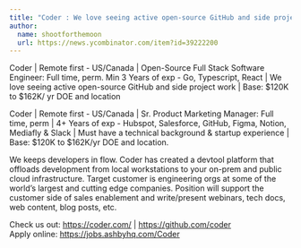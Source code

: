 ```yaml
---
title: "Coder : We love seeing active open-source GitHub and side project work"
author:
  name: shootforthemoon
  url: https://news.ycombinator.com/item?id=39222200
---
```

Coder | Remote first - US&#x2F;Canada | Open-Source Full Stack Software Engineer: Full time, perm. Min 3 Years of exp - Go, Typescript, React | We love seeing active open-source GitHub and side project work | Base: $120K to $162K&#x2F; yr DOE and location

Coder | Remote first - US&#x2F;Canada | Sr. Product Marketing Manager: Full time, perm | 4+ Years of exp - Hubspot, Salesforce, GitHub, Figma, Notion, Mediafly &amp; Slack | Must have a technical background &amp; startup experience | Base: $120K to $162K&#x2F;yr DOE and location.

We keeps developers in flow. Coder has created a devtool platform that offloads development from local workstations to your on-prem and public cloud infrastructure. Target customer is engineering orgs at some of the world’s largest and cutting edge companies. Position will support the customer side of sales enablement and write&#x2F;present webinars, tech docs, web content, blog posts, etc.

Check us out: <a href="https:&#x2F;&#x2F;coder.com&#x2F;" rel="nofollow">https:&#x2F;&#x2F;coder.com&#x2F;</a> | <a href="https:&#x2F;&#x2F;github.com&#x2F;coder">https:&#x2F;&#x2F;github.com&#x2F;coder</a>  
Apply online: <a href="https:&#x2F;&#x2F;jobs.ashbyhq.com&#x2F;Coder">https:&#x2F;&#x2F;jobs.ashbyhq.com&#x2F;Coder</a>
